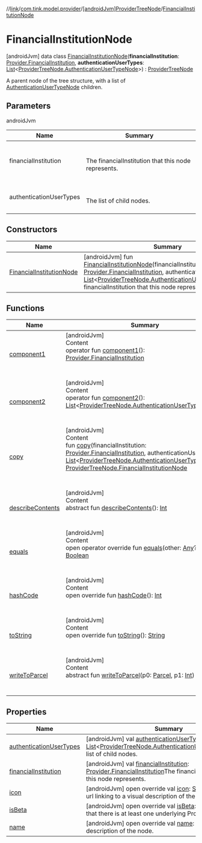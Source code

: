 //[link](../../../index.md)/[com.tink.model.provider](../../index.md)/[[androidJvm]ProviderTreeNode](../index.md)/[FinancialInstitutionNode](index.md)



# FinancialInstitutionNode  
 [androidJvm] data class [FinancialInstitutionNode](index.md)(**financialInstitution**: [Provider.FinancialInstitution](../../[android-jvm]-provider/-financial-institution/index.md), **authenticationUserTypes**: [List](https://kotlinlang.org/api/latest/jvm/stdlib/kotlin.collections/-list/index.html)<[ProviderTreeNode.AuthenticationUserTypeNode](../-authentication-user-type-node/index.md)>) : [ProviderTreeNode](../index.md)

A parent node of the tree structure, with a list of [AuthenticationUserTypeNode](../-authentication-user-type-node/index.md) children.

   


## Parameters  
  
androidJvm  
  
|  Name|  Summary| 
|---|---|
| <a name="com.tink.model.provider/ProviderTreeNode.FinancialInstitutionNode///PointingToDeclaration/"></a>financialInstitution| <a name="com.tink.model.provider/ProviderTreeNode.FinancialInstitutionNode///PointingToDeclaration/"></a><br><br>The financialInstitution that this node represents.<br><br>
| <a name="com.tink.model.provider/ProviderTreeNode.FinancialInstitutionNode///PointingToDeclaration/"></a>authenticationUserTypes| <a name="com.tink.model.provider/ProviderTreeNode.FinancialInstitutionNode///PointingToDeclaration/"></a><br><br>The list of child nodes.<br><br>
  


## Constructors  
  
|  Name|  Summary| 
|---|---|
| <a name="com.tink.model.provider/ProviderTreeNode.FinancialInstitutionNode/FinancialInstitutionNode/#com.tink.model.provider.Provider.FinancialInstitution#kotlin.collections.List[com.tink.model.provider.ProviderTreeNode.AuthenticationUserTypeNode]/PointingToDeclaration/"></a>[FinancialInstitutionNode](-financial-institution-node.md)| <a name="com.tink.model.provider/ProviderTreeNode.FinancialInstitutionNode/FinancialInstitutionNode/#com.tink.model.provider.Provider.FinancialInstitution#kotlin.collections.List[com.tink.model.provider.ProviderTreeNode.AuthenticationUserTypeNode]/PointingToDeclaration/"></a> [androidJvm] fun [FinancialInstitutionNode](-financial-institution-node.md)(financialInstitution: [Provider.FinancialInstitution](../../[android-jvm]-provider/-financial-institution/index.md), authenticationUserTypes: [List](https://kotlinlang.org/api/latest/jvm/stdlib/kotlin.collections/-list/index.html)<[ProviderTreeNode.AuthenticationUserTypeNode](../-authentication-user-type-node/index.md)>)The financialInstitution that this node represents.   <br>


## Functions  
  
|  Name|  Summary| 
|---|---|
| <a name="com.tink.model.provider/ProviderTreeNode.FinancialInstitutionNode/component1/#/PointingToDeclaration/"></a>[component1](component1.md)| <a name="com.tink.model.provider/ProviderTreeNode.FinancialInstitutionNode/component1/#/PointingToDeclaration/"></a>[androidJvm]  <br>Content  <br>operator fun [component1](component1.md)(): [Provider.FinancialInstitution](../../[android-jvm]-provider/-financial-institution/index.md)  <br><br><br>
| <a name="com.tink.model.provider/ProviderTreeNode.FinancialInstitutionNode/component2/#/PointingToDeclaration/"></a>[component2](component2.md)| <a name="com.tink.model.provider/ProviderTreeNode.FinancialInstitutionNode/component2/#/PointingToDeclaration/"></a>[androidJvm]  <br>Content  <br>operator fun [component2](component2.md)(): [List](https://kotlinlang.org/api/latest/jvm/stdlib/kotlin.collections/-list/index.html)<[ProviderTreeNode.AuthenticationUserTypeNode](../-authentication-user-type-node/index.md)>  <br><br><br>
| <a name="com.tink.model.provider/ProviderTreeNode.FinancialInstitutionNode/copy/#com.tink.model.provider.Provider.FinancialInstitution#kotlin.collections.List[com.tink.model.provider.ProviderTreeNode.AuthenticationUserTypeNode]/PointingToDeclaration/"></a>[copy](copy.md)| <a name="com.tink.model.provider/ProviderTreeNode.FinancialInstitutionNode/copy/#com.tink.model.provider.Provider.FinancialInstitution#kotlin.collections.List[com.tink.model.provider.ProviderTreeNode.AuthenticationUserTypeNode]/PointingToDeclaration/"></a>[androidJvm]  <br>Content  <br>fun [copy](copy.md)(financialInstitution: [Provider.FinancialInstitution](../../[android-jvm]-provider/-financial-institution/index.md), authenticationUserTypes: [List](https://kotlinlang.org/api/latest/jvm/stdlib/kotlin.collections/-list/index.html)<[ProviderTreeNode.AuthenticationUserTypeNode](../-authentication-user-type-node/index.md)>): [ProviderTreeNode.FinancialInstitutionNode](index.md)  <br><br><br>
| <a name="android.os/Parcelable/describeContents/#/PointingToDeclaration/"></a>[describeContents](../../../com.tink.service.provider/[android-jvm]-provider-filter/index.md#%5Bandroid.os%2FParcelable%2FdescribeContents%2F%23%2FPointingToDeclaration%2F%5D%2FFunctions%2F1854938400)| <a name="android.os/Parcelable/describeContents/#/PointingToDeclaration/"></a>[androidJvm]  <br>Content  <br>abstract fun [describeContents](../../../com.tink.service.provider/[android-jvm]-provider-filter/index.md#%5Bandroid.os%2FParcelable%2FdescribeContents%2F%23%2FPointingToDeclaration%2F%5D%2FFunctions%2F1854938400)(): [Int](https://kotlinlang.org/api/latest/jvm/stdlib/kotlin/-int/index.html)  <br><br><br>
| <a name="kotlin/Any/equals/#kotlin.Any?/PointingToDeclaration/"></a>[equals](../../../com.tink.service.user/[android-jvm]-user-profile-service-impl/index.md#%5Bkotlin%2FAny%2Fequals%2F%23kotlin.Any%3F%2FPointingToDeclaration%2F%5D%2FFunctions%2F1854938400)| <a name="kotlin/Any/equals/#kotlin.Any?/PointingToDeclaration/"></a>[androidJvm]  <br>Content  <br>open operator override fun [equals](../../../com.tink.service.user/[android-jvm]-user-profile-service-impl/index.md#%5Bkotlin%2FAny%2Fequals%2F%23kotlin.Any%3F%2FPointingToDeclaration%2F%5D%2FFunctions%2F1854938400)(other: [Any](https://kotlinlang.org/api/latest/jvm/stdlib/kotlin/-any/index.html)?): [Boolean](https://kotlinlang.org/api/latest/jvm/stdlib/kotlin/-boolean/index.html)  <br><br><br>
| <a name="kotlin/Any/hashCode/#/PointingToDeclaration/"></a>[hashCode](../../../com.tink.service.user/[android-jvm]-user-profile-service-impl/index.md#%5Bkotlin%2FAny%2FhashCode%2F%23%2FPointingToDeclaration%2F%5D%2FFunctions%2F1854938400)| <a name="kotlin/Any/hashCode/#/PointingToDeclaration/"></a>[androidJvm]  <br>Content  <br>open override fun [hashCode](../../../com.tink.service.user/[android-jvm]-user-profile-service-impl/index.md#%5Bkotlin%2FAny%2FhashCode%2F%23%2FPointingToDeclaration%2F%5D%2FFunctions%2F1854938400)(): [Int](https://kotlinlang.org/api/latest/jvm/stdlib/kotlin/-int/index.html)  <br><br><br>
| <a name="kotlin/Any/toString/#/PointingToDeclaration/"></a>[toString](../../../com.tink.service.user/[android-jvm]-user-profile-service-impl/index.md#%5Bkotlin%2FAny%2FtoString%2F%23%2FPointingToDeclaration%2F%5D%2FFunctions%2F1854938400)| <a name="kotlin/Any/toString/#/PointingToDeclaration/"></a>[androidJvm]  <br>Content  <br>open override fun [toString](../../../com.tink.service.user/[android-jvm]-user-profile-service-impl/index.md#%5Bkotlin%2FAny%2FtoString%2F%23%2FPointingToDeclaration%2F%5D%2FFunctions%2F1854938400)(): [String](https://kotlinlang.org/api/latest/jvm/stdlib/kotlin/-string/index.html)  <br><br><br>
| <a name="android.os/Parcelable/writeToParcel/#android.os.Parcel#kotlin.Int/PointingToDeclaration/"></a>[writeToParcel](../../../com.tink.service.provider/[android-jvm]-provider-filter/index.md#%5Bandroid.os%2FParcelable%2FwriteToParcel%2F%23android.os.Parcel%23kotlin.Int%2FPointingToDeclaration%2F%5D%2FFunctions%2F1854938400)| <a name="android.os/Parcelable/writeToParcel/#android.os.Parcel#kotlin.Int/PointingToDeclaration/"></a>[androidJvm]  <br>Content  <br>abstract fun [writeToParcel](../../../com.tink.service.provider/[android-jvm]-provider-filter/index.md#%5Bandroid.os%2FParcelable%2FwriteToParcel%2F%23android.os.Parcel%23kotlin.Int%2FPointingToDeclaration%2F%5D%2FFunctions%2F1854938400)(p0: [Parcel](https://developer.android.com/reference/kotlin/android/os/Parcel.html), p1: [Int](https://kotlinlang.org/api/latest/jvm/stdlib/kotlin/-int/index.html))  <br><br><br>


## Properties  
  
|  Name|  Summary| 
|---|---|
| <a name="com.tink.model.provider/ProviderTreeNode.FinancialInstitutionNode/authenticationUserTypes/#/PointingToDeclaration/"></a>[authenticationUserTypes](authentication-user-types.md)| <a name="com.tink.model.provider/ProviderTreeNode.FinancialInstitutionNode/authenticationUserTypes/#/PointingToDeclaration/"></a> [androidJvm] val [authenticationUserTypes](authentication-user-types.md): [List](https://kotlinlang.org/api/latest/jvm/stdlib/kotlin.collections/-list/index.html)<[ProviderTreeNode.AuthenticationUserTypeNode](../-authentication-user-type-node/index.md)>The list of child nodes.   <br>
| <a name="com.tink.model.provider/ProviderTreeNode.FinancialInstitutionNode/financialInstitution/#/PointingToDeclaration/"></a>[financialInstitution](financial-institution.md)| <a name="com.tink.model.provider/ProviderTreeNode.FinancialInstitutionNode/financialInstitution/#/PointingToDeclaration/"></a> [androidJvm] val [financialInstitution](financial-institution.md): [Provider.FinancialInstitution](../../[android-jvm]-provider/-financial-institution/index.md)The financialInstitution that this node represents.   <br>
| <a name="com.tink.model.provider/ProviderTreeNode.FinancialInstitutionNode/icon/#/PointingToDeclaration/"></a>[icon](icon.md)| <a name="com.tink.model.provider/ProviderTreeNode.FinancialInstitutionNode/icon/#/PointingToDeclaration/"></a> [androidJvm] open override val [icon](icon.md): [String](https://kotlinlang.org/api/latest/jvm/stdlib/kotlin/-string/index.html)?An optional url linking to a visual description of the node.   <br>
| <a name="com.tink.model.provider/ProviderTreeNode.FinancialInstitutionNode/isBeta/#/PointingToDeclaration/"></a>[isBeta](is-beta.md)| <a name="com.tink.model.provider/ProviderTreeNode.FinancialInstitutionNode/isBeta/#/PointingToDeclaration/"></a> [androidJvm] open override val [isBeta](is-beta.md): [Boolean](https://kotlinlang.org/api/latest/jvm/stdlib/kotlin/-boolean/index.html)Denotes that there is at least one underlying Provider in beta.   <br>
| <a name="com.tink.model.provider/ProviderTreeNode.FinancialInstitutionNode/name/#/PointingToDeclaration/"></a>[name](name.md)| <a name="com.tink.model.provider/ProviderTreeNode.FinancialInstitutionNode/name/#/PointingToDeclaration/"></a> [androidJvm] open override val [name](name.md): [String](https://kotlinlang.org/api/latest/jvm/stdlib/kotlin/-string/index.html)A textual description of the node.   <br>

